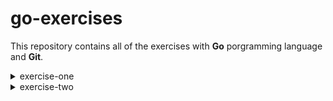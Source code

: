 # go-exercises

This repository contains all of the exercises with __Go__ porgramming language and __Git__.

<details>
<summary>exercise-one</summary>

* Enter in the hello folder
* Run the programm _hello.go_
* Type in the terminal the following commands and "Hello World" will be printed as a result
```bash
cd hello
go run .
> Hello, World
```
</details>

<details>
<summary>exercise-two</summary>

* Enter in the function folder
* Run the programm _function.go_
* Type in the terminal the following commands and "Hello World" alongside with "12" will be printed as results
```bash
cd function
go run function.go
> Hello, World
> 12
```
<details>
<summary>bonus</summary>

* Enter in the function-bonus folder
* Run the programm _function-bonus.go_
* Type in the terminal the following commands and "Your result is" alongside with the sum of the two numbers you chose will be printed as results
```bash
cd function-bonus
go run function-bonus.go
> Type a number 
> Type an other number
> Your result is <sum>
```
</details>

<details>
<summary>bonus-bonus</summary>

* Enter in the bonus-bonus-ex-2 folder
* Run the programm _bonus-bonus-ex-2.go_
* Type in the terminal the following commands and "Your result is" alongside with the result of the operation you chose will be printed
* If you use invalid operators this message will appear: `Operation not supported`
```bash
cd bonus-bonus-ex-2
go run bonus-bonus-ex-2.go
> Type a number 
> Choose an operator
> Type an other number
> Your result is <num>
```
</details>

<details>
<summary>3bonus</summary>

* Enter in the 3b-ex-2 folder
* Run the programm _3b-ex-2.go_
* Type in the terminal the following commands and it will be print the full operation alongside with its result 
* If you type 0 when the programm asks the number of number this message will appear: `No operation required`
* If you use invalid operators this message will appear: `Operation not supported`
```bash
cd 3b-ex-2
go 3b-ex-2.go
```
</details>

</details>